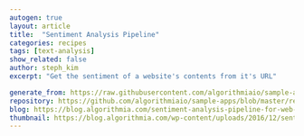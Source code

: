 ```yaml
---
autogen: true
layout: article
title:  "Sentiment Analysis Pipeline"
categories: recipes
tags: [text-analysis]
show_related: false
author: steph_kim
excerpt: "Get the sentiment of a website's contents from it's URL"

generate_from: https://raw.githubusercontent.com/algorithmiaio/sample-apps/master/recipes/url_sentiment_analysis/README.md
repository: https://github.com/algorithmiaio/sample-apps/blob/master/recipes/url_sentiment_analysis/
blog: https://blog.algorithmia.com/sentiment-analysis-pipeline-for-web-scraping/
thumbnail: https://blog.algorithmia.com/wp-content/uploads/2016/12/sentiment-analysis-pipeline.jpg
---
```


